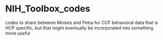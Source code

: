 # NIH_Toolbox_codes
codes to share between Moises and Petra for CCF behavioral data that is HCP specific, but that might eventually be incorporated into something more useful
